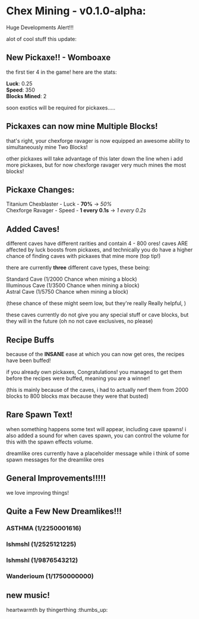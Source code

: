 # Chex Mining - v0.1.0-alpha:

Huge Developments Alert!!!

alot of cool stuff this update:

## New Pickaxe!! - Womboaxe

the first tier 4 in the game! here are the stats:

**Luck**: 0.25 <br />
**Speed**: 350 <br />
**Blocks Mined**: 2 <br />

soon exotics will be required for pickaxes.....

## Pickaxes can now mine Multiple Blocks!

that's right, your chexforge ravager is now equipped an awesome ability to simultaneously mine Two Blocks!

other pickaxes will take advantage of this later down the line when i add more pickaxes, but for now chexforge ravager
very much mines the most blocks!

## Pickaxe Changes:

Titanium Chexblaster - Luck - **70%** -> *50%* <br />
Chexforge Ravager - Speed - **1 every 0.1s** -> *1 every 0.2s* <br />

## Added Caves!

different caves have different rarities and contain 4 - 800 ores! caves ARE affected by luck boosts from pickaxes, and technically you do have a higher chance of finding caves with pickaxes that mine more (top tip!)

there are currently **three** different cave types, these being:

Standard Cave (1/2000 Chance when mining a block) <br />
Illuminous Cave (1/3500 Chance when mining a block) <br />
Astral Cave (1/5750 Chance when mining a block) <br />

(these chance of these might seem low, but they're really Really helpful, )

these caves currently do not give you any special stuff or cave blocks, but they will in the future (oh no not cave exclusives, no please)

## Recipe Buffs

because of the **INSANE** ease at which you can now get ores, the recipes have been buffed!

if you already own pickaxes, Congratulations! you managed to get them before the recipes were buffed, meaning you are a winner!

(this is mainly because of the caves, i had to actually nerf them from 2000 blocks to 800 blocks max because they were that busted)

## Rare Spawn Text!

when something happens some text will appear, including cave spawns! i also added a sound for when caves spawn, you can control the volume for this with the spawn effects volume.

dreamlike ores currently have a placeholder message while i think of some spawn messages for the dreamlike ores

## General Improvements!!!!! 

we love improving things!

## Quite a Few New Dreamlikes!!!

### ASTHMA (1/2250001616)
### Ishmshl (1/2525121225)
### Ishmshl (1/9876543212)
### Wanderioum (1/1750000000)

## new music!

heartwarmth by thingerthing :thumbs_up:




